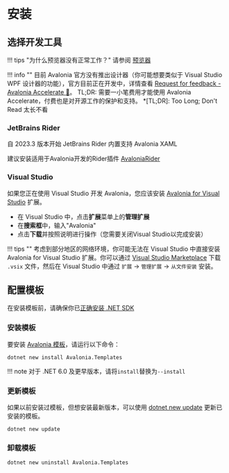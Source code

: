 # 安装
## 选择开发工具

!!! tips "为什么预览器没有正常工作？"
    请参阅 [预览器](../troubleshooting/previewer.md)

!!! info ""
    目前 Avalonia 官方没有推出设计器（你可能想要类似于 Visual Studio WPF 设计器的功能），官方目前正在开发中，详情查看 [Request for feedback - Avalonia Accelerate 🚀](https://github.com/AvaloniaUI/Avalonia/discussions/16997)。
    TL;DR: 需要一小笔费用才能使用 Avalonia Accelerate，付费也是对开源工作的保护和支持。
*[TL;DR]: Too Long; Don't Read 太长不看
### JetBrains Rider

自 2023.3 版本开始 JetBrains Rider 内置支持 Avalonia XAML

建议安装适用于Avalonia开发的Rider插件 [AvaloniaRider](https://plugins.jetbrains.com/plugin/14839-avaloniarider/ "AvaloniaRider 插件主页") 

### Visual Studio

如果您正在使用 Visual Studio 开发 Avalonia，您应该安装 [Avalonia for Visual Studio](https://marketplace.visualstudio.com/items?itemName=AvaloniaTeam.AvaloniaVS) 扩展。

- 在 Visual Studio 中，点击**扩展**菜单上的**管理扩展**
- 在**搜索框**中，输入"Avalonia"
- 点击**下载**并按照说明进行操作（您需要关闭Visual Studio以完成安装）

!!! tips ""
    考虑到部分地区的网络环境，你可能无法在 Visual Studio 中直接安装 Avalonia for Visual Studio 扩展。你可以通过 [Visual Studio Marketplace](https://marketplace.visualstudio.com/items?itemName=AvaloniaTeam.AvaloniaVS) 下载 `.vsix` 文件，然后在 Visual Studio 中通过 `扩展` -> `管理扩展` -> `从文件安装` 安装。

## 配置模板

在安装模板前，请确保你已[正确安装 .NET SDK](https://learn.microsoft.com/dotnet/core/install/windows)

### 安装模板

要安装 [Avalonia 模板](https://github.com/AvaloniaUI/avalonia-dotnet-templates)，请运行以下命令：

```shell
dotnet new install Avalonia.Templates
```
!!! note
    对于 .NET 6.0 及更早版本，请将`install`替换为`--install`

### 更新模板

如果以前安装过模板，但想安装最新版本，可以使用 [dotnet new update](https://learn.microsoft.com/dotnet/core/tools/dotnet-new-update) 更新已安装的模板。

```shell
dotnet new update
```

### 卸载模板

```shell
dotnet new uninstall Avalonia.Templates
```